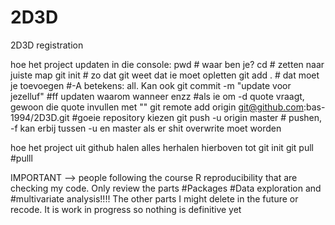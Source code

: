 # 2D3D
2D3D registration

hoe het project updaten in die console:
pwd # waar ben je?
cd # zetten naar juiste map
git init # zo dat git weet dat ie moet opletten
git add . # dat moet je toevoegen #-A betekens: all. Kan ook
git commit -m "update voor jezelluf" #ff updaten waarom wanneer enzz #als ie om -d quote vraagt, gewoon die quote invullen met ""
git remote add origin git@github.com:bas-1994/2D3D.git #goeie repository kiezen
git push -u origin master # pushen, -f kan erbij tussen -u en master als er shit overwrite moet worden

hoe het project uit github halen
alles herhalen hierboven tot git init
git pull #pulll

IMPORTANT --> people following the course R reproducibility that are checking my code.
Only review the parts #Packages #Data exploration and #multivariate analysis!!!! The other parts I might delete in the future or recode.
It is work in progress so nothing is definitive yet
